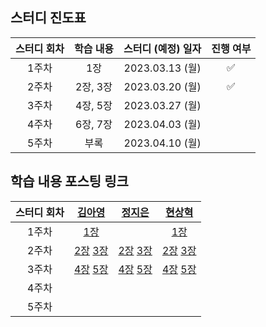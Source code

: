 ## 스터디 진도표
| 스터디 회차 | 학습 내용 | 스터디 (예정) 일자 | 진행 여부 |
| :---: | :---: | :---: | :---: |
| 1주차 | 1장 | 2023.03.13 (월) | ✅ |
| 2주차 | 2장, 3장 | 2023.03.20 (월) | ✅ |
| 3주차 | 4장, 5장 | 2023.03.27 (월) |  |
| 4주차 | 6장, 7장 | 2023.04.03 (월) |  |
| 5주차 | 부록 | 2023.04.10 (월) |  |

## 학습 내용 포스팅 링크
| 스터디 회차 | [김아영](https://github.com/Kim-AYoung) | [정지은](https://github.com/ssstopeun) | [현상혁](https://github.com/gmelon) |
| :---: | :---: | :---: | :---: |
| 1주차 | [1장](https://velog.io/@onionlily123/1장.-협력하는-객체들의-공동체) |  | [1장](https://sh-hyun.tistory.com/80) |
| 2주차 | [2장](https://velog.io/@onionlily123/2장.-이상한-나라의-객체) [3장](https://velog.io/@onionlily123/3장.-타입과-추상화) | [2장](https://righteous-galette-116.notion.site/02-b0449d1934a54a499351e64e582c3b3f) [3장](https://righteous-galette-116.notion.site/03-3704b788ae774c7b85f7d3ef5272a170) | [2장](https://sh-hyun.tistory.com/85) [3장](https://sh-hyun.tistory.com/86) |
| 3주차 | [4장](https://velog.io/@onionlily123/4장.-역할-책임-협력) [5장](https://velog.io/@onionlily123/5장.-책임과-메시지) | [4장](https://righteous-galette-116.notion.site/04-c94a05e26b5844309b2bdb80be75a397) [5장](https://righteous-galette-116.notion.site/05-45ed88f9c4244036b9ae1b968b4c6e83) | [4장](https://sh-hyun.tistory.com/89) [5장](https://sh-hyun.tistory.com/92) |
| 4주차 |  |  |  |
| 5주차 |  |  |  |
